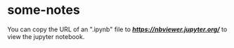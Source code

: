 # some-notes

You can copy the URL of an ".ipynb" file to ***https://nbviewer.jupyter.org/*** to view the jupyter notebook.
